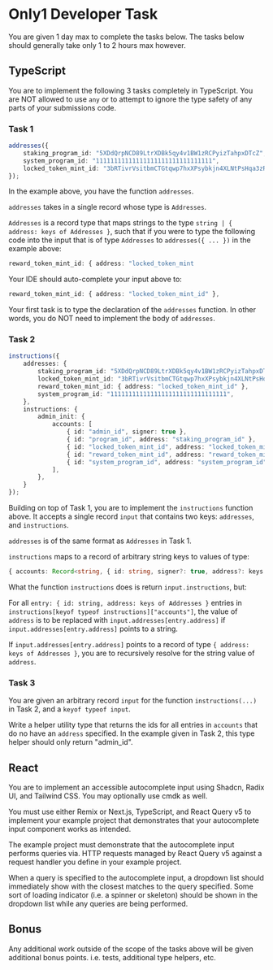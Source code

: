 # Only1 Developer Task

You are given 1 day max to complete the tasks below. The tasks below should generally take only 1 to 2 hours max however.

## TypeScript

You are to implement the following 3 tasks completely in TypeScript. You are NOT allowed to use `any` or to  attempt to ignore the type safety of any parts of your submissions code.

### Task 1

```ts
addresses({
	staking_program_id: "5XDdQrpNCD89LtrXDBk5qy4v1BW1zRCPyizTahpxDTcZ",
	system_program_id: "11111111111111111111111111111111",
	locked_token_mint_id: "3bRTivrVsitbmCTGtqwp7hxXPsybkjn4XLNtPsHqa3zR",
});
```

In the example above, you have the function `addresses`.

`addresses` takes in a single record whose type is `Addresses`.

`Addresses` is a record type that maps strings to the type `string | { address: keys of Addresses }`, such that if you were to type the following code into the input that is of type `Addresses` to `addresses({ ... })` in the example above:

```ts
reward_token_mint_id: { address: "locked_token_mint
```

Your IDE should auto-complete your input above to:

```ts
reward_token_mint_id: { address: "locked_token_mint_id" },
```

Your first task is to type the declaration of the `addresses` function. In other words, you do NOT need to implement the body of `addresses`.

### Task 2

```ts
instructions({
	addresses: {
		staking_program_id: "5XDdQrpNCD89LtrXDBk5qy4v1BW1zRCPyizTahpxDTcZ",
		locked_token_mint_id: "3bRTivrVsitbmCTGtqwp7hxXPsybkjn4XLNtPsHqa3zR",
		reward_token_mint_id: { address: "locked_token_mint_id" },
		system_program_id: "11111111111111111111111111111111",
	},
	instructions: {
		admin_init: {
			accounts: [
				{ id: "admin_id", signer: true },
				{ id: "program_id", address: "staking_program_id" },
				{ id: "locked_token_mint_id", address: "locked_token_mint_id" },
				{ id: "reward_token_mint_id", address: "reward_token_mint_id" },
				{ id: "system_program_id", address: "system_program_id" },
			],
		},
	}
});
```

Building on top of Task 1, you are to implement the `instructions` function above. It accepts a single record `input` that contains two keys: `addresses`, and `instructions`.

`addresses` is of the same format as `Addresses` in Task 1.

`instructions` maps to a record of arbitrary string keys to values of type:

```ts
{ accounts: Record<string, { id: string, signer?: true, address?: keys of Addresses }
```

What the function `instructions` does is return `input.instructions`, but:

For all `entry: { id: string, address: keys of Addresses }` entries in `instructions[keyof typeof instructions]["accounts"]`, the value of `address` is to be replaced with `input.addresses[entry.address]` if `input.addresses[entry.address]` points to a string.

If `input.addresses[entry.address]` points to a record of type `{ address: keys of Addresses }`, you are to recursively resolve for the string value of `address`.

### Task 3

You are given an arbitrary record `input` for the function `instructions(...)` in Task 2, and a `keyof typeof input`.

Write a helper utility type that returns the ids for all entries in `accounts` that do no have an `address` specified. In the example given in Task 2, this type helper should only return "admin_id".

## React

You are to implement an accessible autocomplete input using Shadcn, Radix UI, and Tailwind CSS. You may optionally use cmdk as well.

You must use either Remix or Next.js, TypeScript, and React Query v5 to implement your example project that demonstrates that your autocomplete input component works as intended.

The example project must demonstrate that the autocomplete input performs queries via. HTTP requests managed by React Query v5 against a request handler you define in your example project.

When a query is specified to the autocomplete input, a dropdown list should immediately show with the closest matches to the query specified. Some sort of loading indicator (i.e. a spinner or skeleton) should be shown in the dropdown list while any queries are being performed.

## Bonus

Any additional work outside of the scope of the tasks above will be given additional bonus points. i.e. tests, additional type helpers, etc.